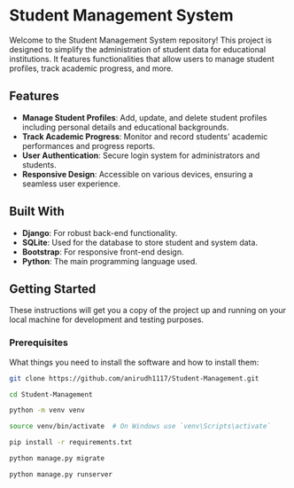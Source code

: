 # Student Management System

Welcome to the Student Management System repository! This project is designed to simplify the administration of student data for educational institutions. It features functionalities that allow users to manage student profiles, track academic progress, and more.

## Features

- **Manage Student Profiles**: Add, update, and delete student profiles including personal details and educational backgrounds.
- **Track Academic Progress**: Monitor and record students' academic performances and progress reports.
- **User Authentication**: Secure login system for administrators and students.
- **Responsive Design**: Accessible on various devices, ensuring a seamless user experience.

## Built With

- **Django**: For robust back-end functionality.
- **SQLite**: Used for the database to store student and system data.
- **Bootstrap**: For responsive front-end design.
- **Python**: The main programming language used.

## Getting Started

These instructions will get you a copy of the project up and running on your local machine for development and testing purposes.

### Prerequisites

What things you need to install the software and how to install them:

```bash
git clone https://github.com/anirudh1117/Student-Management.git

cd Student-Management

python -m venv venv

source venv/bin/activate  # On Windows use `venv\Scripts\activate`

pip install -r requirements.txt

python manage.py migrate

python manage.py runserver


